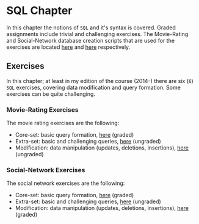 # SQL Chapter

In this chapter the notions of `SQL` and it's syntax is covered. Graded assignments include
trivial and challenging exercises. The Movie-Rating and Social-Network database creation
scripts that are used for the exercises are located [here][1] and [here][2] respectively.

## Exercises

In this chapter; at least in my edition of the course (2014-) there are six (`6`) `SQL` 
exercises, covering data modification and query formation. Some exercises can be 
quite challenging.

### Movie-Rating Exercises

The movie rating exercises are the following:

* Core-set: basic query formation, [here][3] (graded)
* Extra-set: basic and challenging queries, [here][4] (ungraded)
* Modification: data manipulation (updates, deletions, insertions), [here][5] (ungraded)


### Social-Network Exercises

The social network exercises are the following:

* Core-set: basic query formation, [here][6] (graded)
* Extra-set: basic and challenging queries, [here][7] (ungraded) 
* Modification: data manipulation (updates, deletions, insertions), [here][8] (graded)

[1]: sql-schemas/rating.sql
[2]: sql-schemas/social.sql

[3]: ex1_movie_core.md
[4]: ex2_movie_extra.md
[5]: ex5_movie_mod.md

[6]: ex3_social_net_core.md
[7]: ex4_social_net_extra.md
[8]: ex6_social_net_mod.md